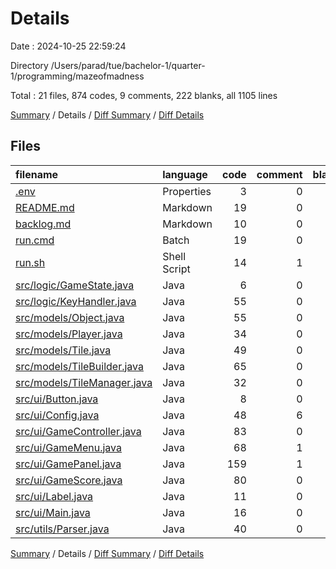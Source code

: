 # Details

Date : 2024-10-25 22:59:24

Directory /Users/parad/tue/bachelor-1/quarter-1/programming/mazeofmadness

Total : 21 files,  874 codes, 9 comments, 222 blanks, all 1105 lines

[Summary](results.md) / Details / [Diff Summary](diff.md) / [Diff Details](diff-details.md)

## Files
| filename | language | code | comment | blank | total |
| :--- | :--- | ---: | ---: | ---: | ---: |
| [.env](/.env) | Properties | 3 | 0 | 1 | 4 |
| [README.md](/README.md) | Markdown | 19 | 0 | 9 | 28 |
| [backlog.md](/backlog.md) | Markdown | 10 | 0 | 2 | 12 |
| [run.cmd](/run.cmd) | Batch | 19 | 0 | 11 | 30 |
| [run.sh](/run.sh) | Shell Script | 14 | 1 | 7 | 22 |
| [src/logic/GameState.java](/src/logic/GameState.java) | Java | 6 | 0 | 2 | 8 |
| [src/logic/KeyHandler.java](/src/logic/KeyHandler.java) | Java | 55 | 0 | 8 | 63 |
| [src/models/Object.java](/src/models/Object.java) | Java | 55 | 0 | 12 | 67 |
| [src/models/Player.java](/src/models/Player.java) | Java | 34 | 0 | 5 | 39 |
| [src/models/Tile.java](/src/models/Tile.java) | Java | 49 | 0 | 10 | 59 |
| [src/models/TileBuilder.java](/src/models/TileBuilder.java) | Java | 65 | 0 | 15 | 80 |
| [src/models/TileManager.java](/src/models/TileManager.java) | Java | 32 | 0 | 7 | 39 |
| [src/ui/Button.java](/src/ui/Button.java) | Java | 8 | 0 | 3 | 11 |
| [src/ui/Config.java](/src/ui/Config.java) | Java | 48 | 6 | 13 | 67 |
| [src/ui/GameController.java](/src/ui/GameController.java) | Java | 83 | 0 | 24 | 107 |
| [src/ui/GameMenu.java](/src/ui/GameMenu.java) | Java | 68 | 1 | 15 | 84 |
| [src/ui/GamePanel.java](/src/ui/GamePanel.java) | Java | 159 | 1 | 37 | 197 |
| [src/ui/GameScore.java](/src/ui/GameScore.java) | Java | 80 | 0 | 18 | 98 |
| [src/ui/Label.java](/src/ui/Label.java) | Java | 11 | 0 | 3 | 14 |
| [src/ui/Main.java](/src/ui/Main.java) | Java | 16 | 0 | 9 | 25 |
| [src/utils/Parser.java](/src/utils/Parser.java) | Java | 40 | 0 | 11 | 51 |

[Summary](results.md) / Details / [Diff Summary](diff.md) / [Diff Details](diff-details.md)